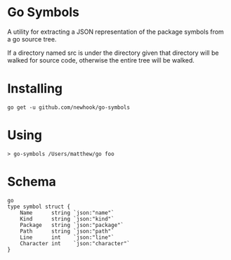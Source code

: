 # Go Symbols

A utility for extracting a JSON representation of the package symbols from a go source tree.

If a directory named src is under the directory given that directory will be walked for source code,
otherwise the entire tree will be walked.

# Installing

```
go get -u github.com/newhook/go-symbols
```

# Using

```
> go-symbols /Users/matthew/go foo
```

# Schema

```
go
type symbol struct {
	Name      string `json:"name"`
	Kind      string `json:"kind"`
	Package   string `json:"package"`
	Path      string `json:"path"`
	Line      int    `json:"line"`
	Character int    `json:"character"`
}
```
